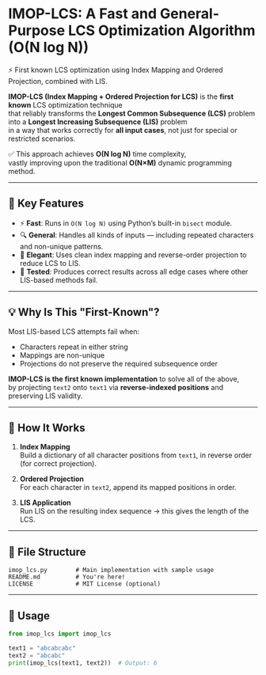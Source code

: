 # IMOP-LCS: A Fast and General-Purpose LCS Optimization Algorithm (O(N log N))

⚡️ First known LCS optimization using Index Mapping and Ordered Projection, combined with LIS.

**IMOP-LCS (Index Mapping + Ordered Projection for LCS)** is the **first known** LCS optimization technique  
that reliably transforms the **Longest Common Subsequence (LCS)** problem into a **Longest Increasing Subsequence (LIS)** problem  
in a way that works correctly for **all input cases**, not just for special or restricted scenarios.

✅ This approach achieves **O(N log N)** time complexity,  
vastly improving upon the traditional **O(N×M)** dynamic programming method.

---

## 🚀 Key Features

- ⚡️ **Fast**: Runs in `O(N log N)` using Python’s built-in `bisect` module.  
- 🔍 **General**: Handles all kinds of inputs — including repeated characters and non-unique patterns.  
- 🧠 **Elegant**: Uses clean index mapping and reverse-order projection to reduce LCS to LIS.  
- 🧪 **Tested**: Produces correct results across all edge cases where other LIS-based methods fail.  

---

## 💡 Why Is This "First-Known"?

Most LIS-based LCS attempts fail when:

- Characters repeat in either string  
- Mappings are non-unique  
- Projections do not preserve the required subsequence order  

**IMOP-LCS is the first known implementation** to solve all of the above,  
by projecting `text2` onto `text1` via **reverse-indexed positions** and preserving LIS validity.

---

## 🧩 How It Works

1. **Index Mapping**  
   Build a dictionary of all character positions from `text1`, in reverse order (for correct projection).

2. **Ordered Projection**  
   For each character in `text2`, append its mapped positions in order.

3. **LIS Application**  
   Run LIS on the resulting index sequence → this gives the length of the LCS.

---

## 📁 File Structure

```plaintext
imop_lcs.py        # Main implementation with sample usage  
README.md          # You're here!  
LICENSE            # MIT License (optional)
```

---

## 🧪 Usage

```python
from imop_lcs import imop_lcs

text1 = "abcabcabc"
text2 = "abcabc"
print(imop_lcs(text1, text2))  # Output: 6
```

